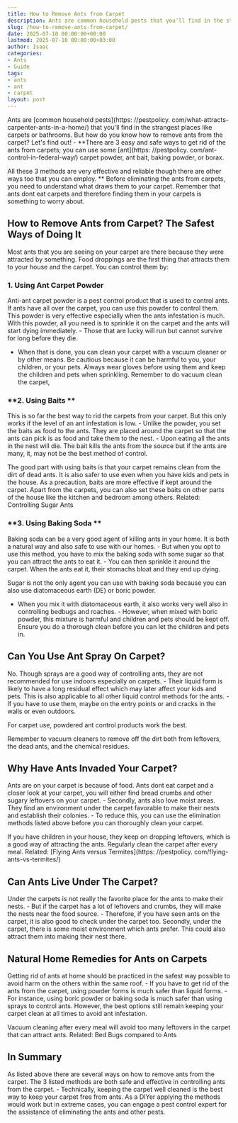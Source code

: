 ```yaml
---
title: How to Remove Ants from Carpet
description: Ants are common household pests that you'll find in the strangest places like carpets or bathrooms. But how do you know how to remove ants from the carpet?
slug: /how-to-remove-ants-from-carpet/
date: 2025-07-10 00:00:00+00:00
lastmod: 2025-07-10 00:00:00+03:00
author: Isaac
categories:
- Ants
- Guide
tags:
- ants
- ant
- carpet
layout: post
---
```


Ants are [common household pests](https: //pestpolicy. com/what-attracts-carpenter-ants-in-a-home/) that you'll find in the strangest places like carpets or bathrooms. But how do you know how to remove ants from the carpet? Let's find out! - **There are 3 easy and safe ways to get rid of the ants from carpets; you can use some [ant](https: //pestpolicy. com/ant-control-in-federal-way/) carpet powder, ant bait, baking powder, or borax.

All these 3 methods are very effective and reliable though there are other ways too that you can employ. ** Before eliminating the ants from carpets, you need to understand what draws them to your carpet. Remember that ants dont eat carpets and therefore finding them in your carpets is something to worry about.

##  How to Remove Ants from Carpet? The Safest Ways of Doing It

Most ants that you are seeing on your carpet are there because they were attracted by something. Food droppings are the first thing that attracts them to your house and the carpet. You can control them by:

###  **1. Using Ant Carpet Powder**

Anti-ant carpet powder is a pest control product that is used to control ants. If ants have all over the carpet, you can use this powder to control them. This powder is very effective especially when the ants infestation is much. With this powder, all you need is to sprinkle it on the carpet and the ants will start dying immediately. - Those that are lucky will run but cannot survive for long before they die.

- When that is done, you can clean your carpet with a vacuum cleaner or by other means. Be cautious because it can be harmful to you, your children, or your pets. Always wear gloves before using them and keep the children and pets when sprinkling. Remember to do vacuum clean the carpet,

###  **2. Using Baits **

This is so far the best way to rid the carpets from your carpet. But this only works if the level of an ant infestation is low. - Unlike the powder, you set the baits as food to the ants. They are placed around the carpet so that the ants can pick is as food and take them to the nest. - Upon eating all the ants in the nest will die. The bait kills the ants from the source but if the ants are many, it, may not be the best method of control.

The good part with using baits is that your carpet remains clean from the dirt of dead ants. It is also safer to use even when you have kids and pets in the house. As a precaution, baits are more effective if kept around the carpet. Apart from the carpets, you can also set these baits on other parts of the house like the kitchen and bedroom among others. Related: Controlling Sugar Ants

###  **3. Using Baking Soda **

Baking soda can be a very good agent of killing ants in your home. It is both a natural way and also safe to use with our homes. - But when you opt to use this method, you have to mix the baking soda with some sugar so that you can attract the ants to eat it. - You can then sprinkle it around the carpet. When the ants eat it, their stomachs bloat and they end up dying.

Sugar is not the only agent you can use with baking soda because you can also use diatomaceous earth (DE) or boric powder.

- When you mix it with diatomaceous earth, it also works very well also in controlling bedbugs and roaches. - However, when mixed with boric powder, this mixture is harmful and children and pets should be kept off. Ensure you do a thorough clean before you can let the children and pets in.

##  **Can You Use Ant Spray On Carpet?**

No. Though sprays are a good way of controlling ants, they are not recommended for use indoors especially on carpets. - Their liquid form is likely to have a long residual effect which may later affect your kids and pets. This is also applicable to all other liquid control methods for the ants. - If you have to use them, maybe on the entry points or and cracks in the walls or even outdoors.

For carpet use, powdered ant control products work the best.

Remember to vacuum cleaners to remove off the dirt both from leftovers, the dead ants, and the chemical residues.

##  **Why Have Ants Invaded Your Carpet?**

Ants are on your carpet is because of food. Ants dont eat carpet and a closer look at your carpet, you will either find bread crumbs and other sugary leftovers on your carpet. - Secondly, ants also love moist areas. They find an environment under the carpet favorable to make their nests and establish their colonies. - To reduce this, you can use the elimination methods listed above before you can thoroughly clean your carpet.

If you have children in your house, they keep on dropping leftovers, which is a good way of attracting the ants. Regularly clean the carpet after every meal. Related: [Flying Ants versus Termites](https: //pestpolicy. com/flying-ants-vs-termites/)

##  **Can Ants Live Under The Carpet?**

Under the carpets is not really the favorite place for the ants to make their nests. - But if the carpet has a lot of leftovers and crumbs, they will make the nests near the food source. - Therefore, if you have seen ants on the carpet, it is also good to check under the carpet too. Secondly, under the carpet, there is some moist environment which ants prefer. This could also attract them into making their nest there.

##  Natural Home Remedies for Ants on Carpets

Getting rid of ants at home should be practiced in the safest way possible to avoid harm on the others within the same roof. - If you have to get rid of the ants from the carpet, using powder forms is much safer than liquid forms. - For instance, using boric powder or baking soda is much safer than using sprays to control ants. However, the best options still remain keeping your carpet clean at all times to avoid ant infestation.

Vacuum cleaning after every meal will avoid too many leftovers in the carpet that can attract ants. Related: Bed Bugs compared to Ants

##  In Summary

As listed above there are several ways on how to remove ants from the carpet. The 3 listed methods are both safe and effective in controlling ants from the carpet. - Technically, keeping the carpet well cleaned is the best way to keep your carpet free from ants. As a DIYer applying the methods would work but in extreme cases, you can engage a pest control expert for the assistance of eliminating the ants and other pests.
